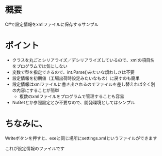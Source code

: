 # 概要
C#で設定情報をxmlファイルに保存するサンプル

# ポイント
- クラスを丸ごとシリアライズ／デシリアライズしているので、xmlの項目名をプログラムでは気にしない
- 変数で型を指定できるので、int.Parse()みたいな煩わしさは不要
- 設定情報を初期値（工場出荷時設定みたいなもの）に戻すのも簡単
- 設定情報はxmlファイルに書き出されるのでファイルを差し替えれば全く別の内容にすることが簡単
    - 複数のxmlファイルをプログラムで管理することも容易
- NuGetとか参照設定とか不要なので、開発環境としてはシンプル


# ちなみに、

Writeボタンを押すと、exeと同じ場所にsettings.xmlというファイルができます

これが設定情報のファイルです
